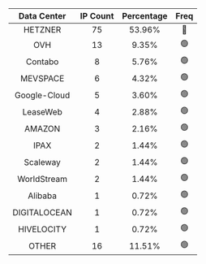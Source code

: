 | Data Center | IP Count | Percentage | Freq |
|:------------:|:--------:|:-----------:|:-----:|
| HETZNER | 75 | 53.96% | 🔴 |
| OVH | 13 | 9.35% | 🟢 |
| Contabo | 8 | 5.76% | 🟢 |
| MEVSPACE | 6 | 4.32% | 🟢 |
| Google-Cloud | 5 | 3.60% | 🟢 |
| LeaseWeb | 4 | 2.88% | 🟢 |
| AMAZON | 3 | 2.16% | 🟢 |
| IPAX | 2 | 1.44% | 🟢 |
| Scaleway | 2 | 1.44% | 🟢 |
| WorldStream | 2 | 1.44% | 🟢 |
| Alibaba | 1 | 0.72% | 🟢 |
| DIGITALOCEAN | 1 | 0.72% | 🟢 |
| HIVELOCITY | 1 | 0.72% | 🟢 |
| OTHER | 16 | 11.51% | 🟢 |